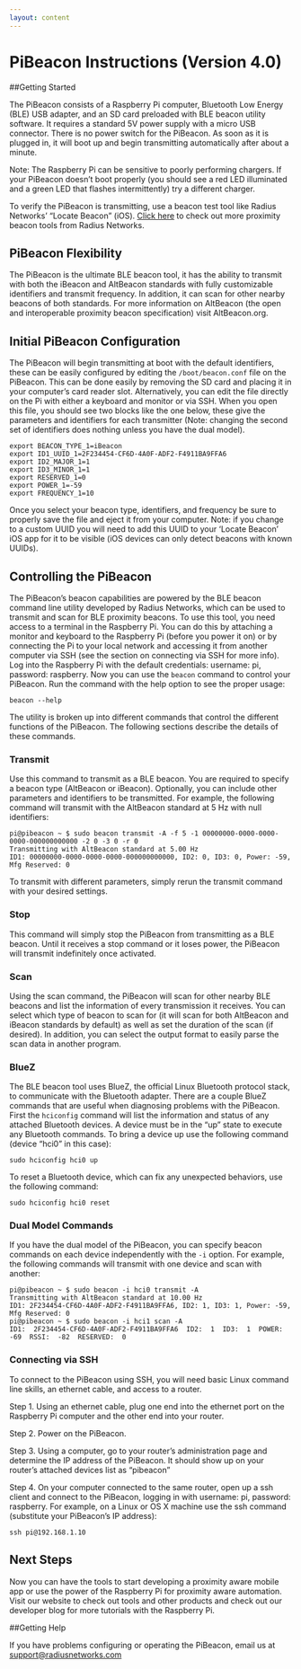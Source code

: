 ```yaml
---
layout: content
---
```


# PiBeacon Instructions (Version 4.0)

##Getting Started

The PiBeacon consists of a Raspberry Pi computer, Bluetooth Low Energy (BLE) USB adapter, and an SD card preloaded with BLE beacon utility software.  It requires a standard 5V power supply with a micro USB connector.  There is no power switch for the PiBeacon.  As soon as it is plugged in, it will boot up and begin transmitting automatically after about a minute.

Note: The Raspberry Pi can be sensitive to poorly performing chargers. If your PiBeacon doesn’t boot properly (you should see a red LED illuminated and a green LED that flashes intermittently) try a different charger.

To verify the PiBeacon is transmitting, use a beacon test tool like Radius Networks’ “Locate Beacon” (iOS). [Click here](http://store.radiusnetworks.com/collections/all) to check out more proximity beacon tools from Radius Networks. 

## PiBeacon Flexibility

The PiBeacon is the ultimate BLE beacon tool, it has the ability to transmit with both the iBeacon and AltBeacon standards with fully customizable identifiers and transmit frequency.  In addition, it can scan for other nearby beacons of both standards.  For more information on AltBeacon (the open and interoperable proximity beacon specification) visit AltBeacon.org.

## Initial PiBeacon Configuration

The PiBeacon will begin transmitting at boot with the default identifiers, these can be easily configured by editing the `/boot/beacon.conf` file on the PiBeacon.  This can be done easily by removing the SD card and placing it in your computer’s card reader slot.  Alternatively, you can edit the file directly on the Pi with either a keyboard and monitor or via SSH.  When you open this file, you should see two blocks like the one below, these give the parameters and identifiers for each transmitter (Note: changing the second set of identifiers does nothing unless you have the dual model).

```    
export BEACON_TYPE_1=iBeacon
export ID1_UUID_1=2F234454-CF6D-4A0F-ADF2-F4911BA9FFA6
export ID2_MAJOR_1=1
export ID3_MINOR_1=1
export RESERVED_1=0
export POWER_1=-59
export FREQUENCY_1=10
```
 Once you select your beacon type, identifiers, and frequency be sure to 
properly save the file and eject it from your computer.  Note: if you change to a custom UUID you will need to add this UUID to your ‘Locate Beacon’ iOS app 
for it to be visible (iOS devices can only detect beacons with known UUIDs).

## Controlling the PiBeacon

The PiBeacon’s beacon capabilities are powered by the BLE beacon command line utility developed by Radius Networks, which can be used to transmit and scan for BLE proximity beacons.  To use this tool, you need access to a terminal in the Raspberry Pi.  You can do this by attaching a monitor and keyboard to the Raspberry Pi (before you power it on) or by connecting the Pi to your local network and accessing it from another computer via SSH (see the section on connecting via SSH for more info).  Log into the Raspberry Pi with the default credentials: username: pi, password: raspberry.  Now you can use the `beacon` command to control your PiBeacon.  Run the command with the help option to see the proper usage:
```
beacon --help
```
The utility is broken up into different commands that control the different functions of the PiBeacon.  The following sections describe the details of these commands.

### Transmit

Use this command to transmit as a BLE beacon.  You are required to specify a beacon type (AltBeacon or iBeacon).  Optionally, you can include other parameters and identifiers to be transmitted.  For example, the following command will transmit with the AltBeacon standard at 5 Hz with null identifiers:

```
pi@pibeacon ~ $ sudo beacon transmit -A -f 5 -1 00000000-0000-0000-0000-000000000000 -2 0 -3 0 -r 0
Transmitting with AltBeacon standard at 5.00 Hz
ID1: 00000000-0000-0000-0000-000000000000, ID2: 0, ID3: 0, Power: -59, Mfg Reserved: 0
```
To transmit with different parameters, simply rerun the transmit command with your desired settings.

### Stop

This command will simply stop the PiBeacon from transmitting as a BLE beacon.  Until it receives a stop command or it loses power, the PiBeacon will transmit indefinitely once activated.

### Scan

Using the scan command, the PiBeacon will scan for other nearby BLE beacons and list the information of every transmission it receives.  You can select which type of beacon to scan for (it will scan for both AltBeacon and iBeacon standards by default) as well as set the duration of the scan (if desired).  In addition, you can select the output format to easily parse the scan data in another program.

### BlueZ

The BLE beacon tool uses BlueZ, the official Linux Bluetooth protocol stack, to communicate with the Bluetooth adapter.  There are a couple BlueZ commands that are useful when diagnosing problems with the PiBeacon.  First the `hciconfig` command will list the information and status of any attached Bluetooth devices.  A device must be in the “up” state to execute any Bluetooth commands.  To bring a device up use the following command (device “hci0” in this case):
```
sudo hciconfig hci0 up
```
To reset a Bluetooth device, which can fix any unexpected behaviors, use the following command:
```
sudo hciconfig hci0 reset
```
### Dual Model Commands

If you have the dual model of the PiBeacon, you can specify beacon commands on each device independently with the `-i` option.  For example, the following commands will transmit with one device and scan with another:
```
pi@pibeacon ~ $ sudo beacon -i hci0 transmit -A
Transmitting with AltBeacon standard at 10.00 Hz
ID1: 2F234454-CF6D-4A0F-ADF2-F4911BA9FFA6, ID2: 1, ID3: 1, Power: -59, Mfg Reserved: 0
pi@pibeacon ~ $ sudo beacon -i hci1 scan -A
ID1:  2F234454-CF6D-4A0F-ADF2-F4911BA9FFA6  ID2:  1  ID3:  1  POWER:  -69  RSSI:  -82  RESERVED:  0
```

### Connecting via SSH

To connect to the PiBeacon using SSH, you will need basic Linux command line skills, an ethernet cable, and access to a router.

Step 1. Using an ethernet cable, plug one end into the ethernet port on the Raspberry Pi computer and the other end into your router.

Step 2. Power on the PiBeacon.

Step 3. Using a computer, go to your router’s administration page and determine the IP address of the PiBeacon.  It should show up on your router’s attached devices list as “pibeacon”

Step 4. On your computer connected to the same router, open up a ssh client and connect to the PiBeacon, logging in with username: pi, password: raspberry.  For example, on a Linux or OS X machine use the ssh command (substitute your PiBeacon’s IP address):
```
ssh pi@192.168.1.10
```


## Next Steps

Now you can have the tools to start developing a proximity aware mobile app or use the power of the Raspberry Pi for proximity aware automation. Visit our website to check out tools and other products and check out our developer blog for more tutorials with the Raspberry Pi.

##Getting Help 

If you have problems configuring or operating the PiBeacon, email us at support@radiusnetworks.com
